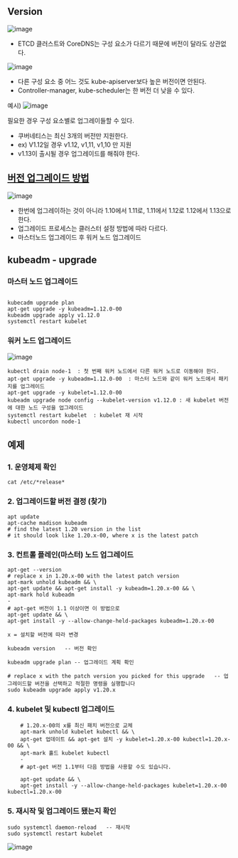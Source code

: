 ## Version

![image](https://user-images.githubusercontent.com/81672260/170191288-25c10aa9-8e1f-4883-946d-f81e3fffd954.png)

- ETCD 클러스트와 CoreDNS는 구성 요소가 다르기 때문에 버전이 달라도 상관없다.

![image](https://user-images.githubusercontent.com/81672260/170191496-936c0823-bff2-497b-b445-6502ecb07f5c.png)

- 다른 구성 요소 중 어느 것도 kube-apiserver보다 높은 버전이면 안된다.
- Controller-manager, kube-scheduler는 한 버전 더 낮을 수 있다.


예시)
![image](https://user-images.githubusercontent.com/81672260/170191769-2bc167c2-7325-4f73-8d02-67500353a84d.png)

필요한 경우 구성 요소별로 업그레이들할 수 있다.

- 쿠버네티스는 최신 3개의 버전만 지원한다.
- ex) V1.12일 경우 v1.12, v1,11, v1,10 만 지원
- v1.13이 출시될 경우 업그레이드를 해줘야 한다.


## [버전 업그레이드 방법](https://v1-20.docs.kubernetes.io/docs/tasks/administer-cluster/kubeadm/kubeadm-upgrade/)

![image](https://user-images.githubusercontent.com/81672260/170192340-b0150260-469f-4fd8-b066-fd1827a79b9c.png)

- 한번에 업그레이하는 것이 아니라 1.10에서 1.11로, 1.11에서 1.12로 1.12에서 1.13으로 한다.
- 업그레이드 프로세스는 클러스터 설정 방법에 따라 다르다.
- 마스터노드 업그레이드 후 워커 노드 업그레이드


## kubeadm - upgrade

### 마스터 노드 업그레이드

```

kubecadm upgrade plan
apt-get upgrade -y kubeadm=1.12.0-00
kubeadm upgrade apply v1.12.0
systemctl restart kubelet
```

### 워커 노드 업그레이드

![image](https://user-images.githubusercontent.com/81672260/170194244-f00cf705-f5c2-4e71-9eb6-5f49a93ab456.png)


```
kubectl drain node-1  : 첫 번째 워커 노드에서 다른 워커 노드로 이동해야 한다.
apt-get upgrade -y kubeadm=1.12.0-00  : 마스터 노드와 같이 워커 노드에서 패키지를 업그레이드
apt-get upgrade -y kubelet=1.12.0-00 
kubeadm upgrade node config --kubelet-version v1.12.0 : 새 kubelet 버전에 대한 노드 구성을 업그레이드
systemctl restart kubelet  : kubelet 재 시작
kubectl uncordon node-1
```

## 예제

### 1. 운영체제 확인

```
cat /etc/*release*
```

### 2. 업그레이드할 버전 결정 (찾기)
```
apt update
apt-cache madison kubeadm
# find the latest 1.20 version in the list
# it should look like 1.20.x-00, where x is the latest patch
```
### 3. 컨트롤 플레인(마스터) 노드 업그레이드

```
apt-get --version 
# replace x in 1.20.x-00 with the latest patch version
apt-mark unhold kubeadm && \
apt-get update && apt-get install -y kubeadm=1.20.x-00 && \
apt-mark hold kubeadm
-
# apt-get 버전이 1.1 이상이면 이 방법으로
apt-get update && \
apt-get install -y --allow-change-held-packages kubeadm=1.20.x-00

x = 설치할 버전에 따라 변경

kubeadm version   -- 버전 확인

kubeadm upgrade plan -- 업그레이드 계획 확인

# replace x with the patch version you picked for this upgrade   -- 업그레이드할 버전을 선택하고 적절한 명령을 실행합니다
sudo kubeadm upgrade apply v1.20.x

```

### 4. kubelet 및 kubectl 업그레이드 

```
    # 1.20.x-00의 x를 최신 패치 버전으로 교체
    apt-mark unhold kubelet kubectl && \
    apt-get 업데이트 && apt-get 설치 -y kubelet=1.20.x-00 kubectl=1.20.x-00 && \
    apt-mark 홀드 kubelet kubectl
    -
    # apt-get 버전 1.1부터 다음 방법을 사용할 수도 있습니다.
    
    apt-get update && \
    apt-get install -y --allow-change-held-packages kubelet=1.20.x-00 kubectl=1.20.x-00
```

### 5. 재시작 및 업그레이드 됐는지 확인

```
sudo systemctl daemon-reload   -- 재시작
sudo systemctl restart kubelet
```

![image](https://user-images.githubusercontent.com/81672260/170398826-4c80bd8c-e57e-472b-a2b8-b36712586687.png)


